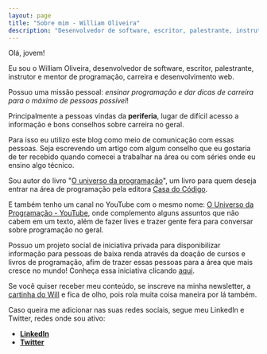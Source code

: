 ```yaml
---
layout: page
title: "Sobre mim - William Oliveira"
description: "Desenvolvedor de software, escritor, palestrante, instrutor e mentor de programação, carreira e desenvolvimento web e tem mais."
---
```


Olá, jovem!

Eu sou o William Oliveira, desenvolvedor de software, escritor, palestrante, instrutor e mentor de programação, carreira e desenvolvimento web.

Possuo uma missão pessoal: *ensinar programação e dar dicas de carreira para o máximo de pessoas possível*!

Principalmente a pessoas vindas da **periferia**, lugar de difícil acesso a informação e bons conselhos sobre carreira no geral.

Para isso eu utilizo este blog como meio de comunicação com essas pessoas. Seja escrevendo um artigo com algum conselho que eu gostaria de ter recebido quando comecei a trabalhar na área ou com séries onde eu ensino algo técnico.

Sou autor do livro "[O universo da programação](https://bit.ly/universo-da-programacao)", um livro para quem deseja entrar na área de programação pela editora [Casa do Código](https://casadocodigo.com.br).

E também tenho um canal no YouTube com o mesmo nome: [O Universo da Programação - YouTube](https://www.youtube.com/channel/UCWrqsnPLl6aRX0ECUmPaZEw), onde complemento alguns assuntos que não cabem em um texto, além de fazer lives e trazer gente fera para conversar sobre programação no geral.

Possuo um projeto social de iniciativa privada para disponibilizar informação para pessoas de baixa renda através da doação de cursos e livros de programação, afim de trazer essas pessoas para a área que mais cresce no mundo! Conheça essa iniciativa clicando [aqui](/devolvendo-para-a-comunidade/).

Se você quiser receber meu conteúdo, se inscreve na minha newsletter, a [cartinha do Will](/newsletter) e fica de olho, pois rola muita coisa maneira por lá também.

Caso queira me adicionar nas suas redes sociais, segue meu LinkedIn e Twitter, redes onde sou ativo:

- [**LinkedIn**](https://www.linkedin.com/in/william-oliveira/)
- [**Twitter**](https://twitter.com/etc_william)
